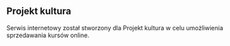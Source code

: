 
## Projekt kultura

Serwis internetowy został stworzony dla Projekt kultura w celu umożliwienia sprzedawania kursów online.
